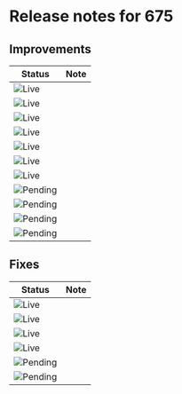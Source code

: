 # Release notes for 675

## Improvements

| Status | Note |
|--------|------|
| ![Live](https://img.shields.io/badge/Live-009E57?style=flat)  |  |
| ![Live](https://img.shields.io/badge/Live-009E57?style=flat)  |  |
| ![Live](https://img.shields.io/badge/Live-009E57?style=flat)  |  |
| ![Live](https://img.shields.io/badge/Live-009E57?style=flat)  |  |
| ![Live](https://img.shields.io/badge/Live-009E57?style=flat)  |  |
| ![Live](https://img.shields.io/badge/Live-009E57?style=flat)  |  |
| ![Live](https://img.shields.io/badge/Live-009E57?style=flat)  |  |
| ![Pending](https://img.shields.io/badge/Pending-DEA517?style=flat)  |  |
| ![Pending](https://img.shields.io/badge/Pending-DEA517?style=flat)  |  |
| ![Pending](https://img.shields.io/badge/Pending-DEA517?style=flat)  |  |
| ![Pending](https://img.shields.io/badge/Pending-DEA517?style=flat)  |  |
## Fixes

| Status | Note |
|--------|------|
| ![Live](https://img.shields.io/badge/Live-009E57?style=flat)  |  |
| ![Live](https://img.shields.io/badge/Live-009E57?style=flat)  |  |
| ![Live](https://img.shields.io/badge/Live-009E57?style=flat)  |  |
| ![Live](https://img.shields.io/badge/Live-009E57?style=flat)  |  |
| ![Pending](https://img.shields.io/badge/Pending-DEA517?style=flat)  |  |
| ![Pending](https://img.shields.io/badge/Pending-DEA517?style=flat)  |  |
